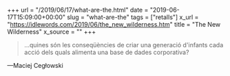 +++
url = "/2019/06/17/what-are-the.html"
date = "2019-06-17T15:09:00+00:00"
slug = "what-are-the"
tags = ["retalls"]
x_url = "https://idlewords.com/2019/06/the_new_wilderness.htm"
title = "The New Wilderness"
x_source = ""
+++


> …quines són les conseqüències de criar una generació d'infants cada acció dels quals alimenta una base de dades corporativa?

—Maciej Cegłowski
